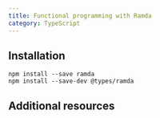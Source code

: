 ```yaml
---
title: Functional programming with Ramda
category: TypeScript
---
```


## Installation

    npm install --save ramda
    npm install --save-dev @types/ramda

## Additional resources
